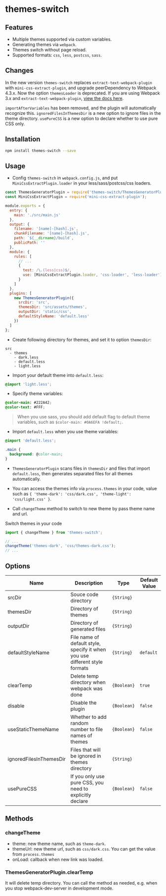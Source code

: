 # themes-switch

## Features

- Multiple themes supported via custom variables.
- Generating themes via `webpack`.
- Themes switch without page reload.
- Supported formats: `css`, `less`, `postcss`, `sass`.

## Changes
In the new version `themes-switch` replaces `extract-text-webpack-plugin` with `mini-css-extract-plugin`, and upgrade peerDependency to Webpack 4.3.x. Now the option `themesLoader` is deprecated.
If you are using Webpack 3.x and `extract-text-webpack-plugin`, [view the docs here](https://github.com/terence55/themes-switch/blob/master/README_webpack_v3.md).

`importAfterVariables` has been removed, and the plugin will automatically recognize this.
`ignoredFilesInThemesDir` is a new option to ignore files in the theme directory.
`usePureCSS` is a new option to declare whether to use pure CSS only.

## Installation

```bash
npm install themes-switch --save
```
    
## Usage

- Config `themes-switch` in `webpack.config.js`, and put `MiniCssExtractPlugin.loader` in your less/sass/postcss/css loaders.

```js
const ThemesGeneratorPlugin = require('themes-switch/ThemesGeneratorPlugin');
const MiniCssExtractPlugin = require('mini-css-extract-plugin');

module.exports = {
  entry: {
    main: './src/main.js'
  },
  output: {
    filename: '[name]-[hash].js',
    chunkFilename: '[name]-[hash].js',
    path: `${__dirname}/build`,
    publicPath: ''
  },
  module: {
    rules: [
      // ...
      {
        test: /\.(less|css)$/,
        use: [MiniCssExtractPlugin.loader, 'css-loader', 'less-loader']
      }
    ]
  },
  plugins: [
    new ThemesGeneratorPlugin({
      srcDir: 'src',
      themesDir: 'src/assets/themes',
      outputDir: 'static/css',
      defaultStyleName: 'default.less'
    })
  ]
};
```

- Create following directory for themes, and set it to option `themesDir`:

```
src
  - themes
    - dark.less
    - default.less
    - light.less
```

- Import your default theme into `default.less`:

```css
@import 'light.less';
```

- Specify theme variables:

```css
@color-main: #222A42;
@color-text: #FFF;
```

> When you use sass, you should add default flag to default theme variables, such as `$color-main: #0A6EFA !default;`.

- Import `default.less` when you use theme variables:

```css
@import 'default.less';

.main {
  background: @color-main;
}
```

- `ThemesGeneratorPlugin` scans files in `themesDir` and files that import `default.less`, then generates separated files for all themes automatically.

- You can access the themes info via `process.themes` in your code, value such as `{ 'theme-dark': 'css/dark.css', 'theme-light': 'css/light.css' }`.

- Call `changeTheme` method to switch to new theme by pass theme name and url.

Switch themes in your code

```js
import { changeTheme } from 'themes-switch';

// ...
changeTheme('themes-dark', 'css/themes-dark.css');
// ...

```

## Options

| Name | Description | Type | Default Value |
| -------- | ----------- | ---- | ------------- |
| srcDir | Souce code directory | `{String}` | |
| themesDir | Directory of themes | `{String}` | |
| outputDir | Directory of generated files | `{String}` | |
| defaultStyleName | File name of default style, specify it when you use different style formats | `{String}` | `default` |
| clearTemp | Delete temp directory when webpack was done | `{Boolean}` | `true` |
| disable | Disable the plugin | `{Boolean}` | `false` |
| useStaticThemeName | Whether to add random number to file names of themes | `{Boolean}` | `false` |
| ignoredFilesInThemesDir | Files that will be ignored in themes directory | `{String}` | |
| usePureCSS | If you only use pure CSS, you need to explicitly declare | `{Boolean}` | `false` |


## Methods

### changeTheme

- theme: new theme name, such as `theme-dark`.
- themeUrl: new theme url, such as `css/dark.css`. You can get the value from `process.themes`
- onLoad: callback when new link was loaded.

### ThemesGeneratorPlugin.clearTemp

It will delete temp directory. You can call the method as needed, e.g. when you stop webpack-dev-server in development mode.